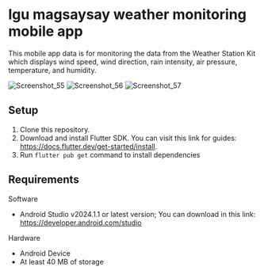 # lgu magsaysay weather monitoring mobile app

This mobile app data is for monitoring the data from the Weather Station Kit which displays wind speed, wind direction, rain intensity, air pressure, temperature, and humidity.

![Screenshot_55](https://github.com/user-attachments/assets/9c23d514-1f82-4eb1-8b28-846a8cdc3b89)
![Screenshot_56](https://github.com/user-attachments/assets/d5591d05-5322-44c4-95fc-cb8f571fbde3)
![Screenshot_57](https://github.com/user-attachments/assets/e75d1ebd-ac02-4649-bcce-13343c8cc902)

## Setup

1. Clone this repository.
2. Download and install Flutter SDK. You can visit this link for guides: https://docs.flutter.dev/get-started/install.
3. Run `flutter pub get` command to install dependencies

## Requirements
Software
- Android Studio v2024.1.1 or latest version; You can download in this link: https://developer.android.com/studio

Hardware
- Android Device
- At least 40 MB of storage
